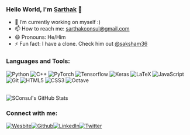 ### Hello World, I'm [**Sarthak**](https://sconsul.github.io/) 👋

- 🔭 I’m currently working on myself :)
- 📫 How to reach me: sarthakconsul@gmail.com
- 😄 Pronouns: He/Him
- ⚡ Fun fact: I have a clone. Check him out <a href="https://github.com/saksham36" target="_blank">@saksham36</a>
<!--
- 🌱 I’m currently learning about Deep RL and meta-learning
- 💬 Interested in: Machine Learning and Computer Vision
-->
<h3>Languages and Tools:</h3>
<p><a><img alt="Python" src="https://img.shields.io/badge/Python-3776ab.svg?logo=python&logoColor=white"/></a> 
<a><img alt="C++" src="https://img.shields.io/badge/C%2b%2b-00599c.svg?logo=c%2b%2b&logoColor=white"/></a> 
<a><img alt="PyTorch" src="https://img.shields.io/badge/PyTorch-ee4c2c.svg?logo=pytorch&logoColor=white" /></a> 
<a><img alt="Tensorflow" src="https://img.shields.io/badge/TensorFlow-ff6f00.svg?logo=tensorflow&logoColor=white" /></a> 
<a><img alt="Keras" src="https://img.shields.io/badge/Keras-d00000.svg?logo=keras&logoColor=white" /></a> 
<a><img alt="LaTeX" src="https://img.shields.io/badge/LaTeX-008080.svg?logo=latex&logoColor=white" /></a>
<a><img alt="JavaScript" src="https://img.shields.io/badge/JavaScript-f7df1e.svg?logo=javascript&logoColor=black" /></a>
<a><img alt="Git" src="https://img.shields.io/badge/Git-f05032.svg?logo=git&logoColor=white" /></a>
<a><img alt="HTML5" src="https://img.shields.io/badge/HTML5-e34f26.svg?logo=html5&logoColor=white" /></a>
<a><img alt="CSS3" src="https://img.shields.io/badge/CSS3-1572b6.svg?logo=css3&logoColor=white" /></a>
<a><img alt="Octave" src="https://img.shields.io/badge/Octave-079060.svg?logo=octave&logoColor=white" /></a>
</p>
<br />

<img align="center" alt="SConsul's GitHub Stats" src="https://github-readme-stats.vercel.app/api?username=SConsul&include_all_commits=true&count_private=true&show_icons=true&theme=dark">

<h3>Connect with me:</h3>
<p><a href="https://sconsul.github.io" target="_blank"><img alt="Wesbite" src="https://img.shields.io/badge/Website-e3e4e8.svg?&style=for-the-badge"/></a><a href="https://github.com/SConsul" target="_blank"><img alt="Github" src="https://img.shields.io/badge/GitHub-%2312100E.svg?&style=for-the-badge&logo=Github&logoColor=white"/></a><a href="https://www.linkedin.com/in/sarthak-consul" target="_blank"><img alt="LinkedIn" src="https://img.shields.io/badge/linkedin-%230077B5.svg?&style=for-the-badge&logo=linkedin&logoColor=white"/></a><a href="https://twitter.com/ConsulSarthak" target="_blank"><img alt="Twitter" src="https://img.shields.io/badge/twitter-%231DA1F2.svg?&style=for-the-badge&logo=twitter&logoColor=white"/></a>
</p>
